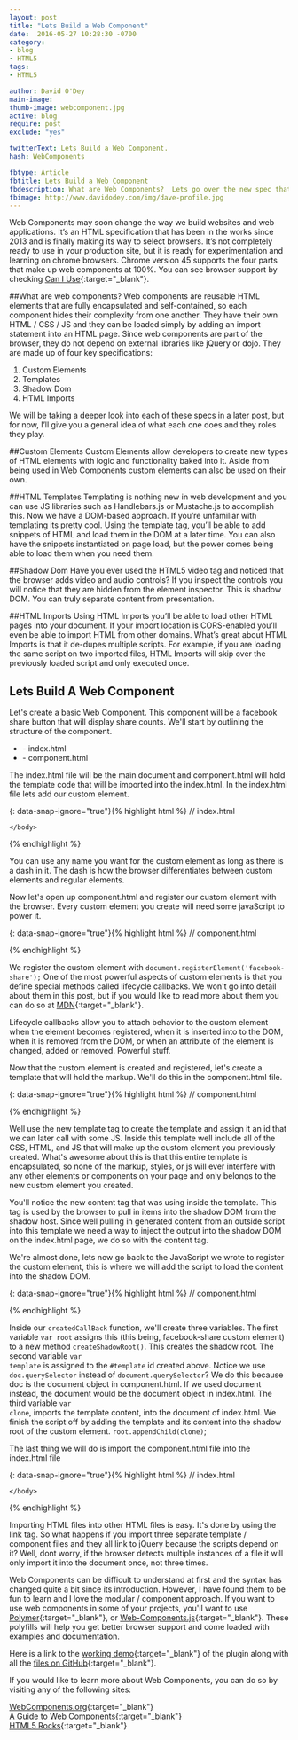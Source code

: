 ```yaml
---
layout: post
title: "Lets Build a Web Component"
date:  2016-05-27 10:28:30 -0700
category:
- blog
- HTML5
tags:
- HTML5

author: David O'Dey
main-image:
thumb-image: webcomponent.jpg
active: blog
require: post
exclude: "yes"

twitterText: Lets Build a Web Component.
hash: WebComponents

fbtype: Article
fbtitle: Lets Build a Web Component
fbdescription: What are Web Components?  Lets go over the new spec that may change the way we develop.
fbimage: http://www.davidodey.com/img/dave-profile.jpg
---
```


Web Components may soon change the way we build websites and web applications.  It’s an HTML specification that has been in the works since 2013 and is finally making its way to select browsers. <!--more--> It’s not completely ready to use in your production site, but it is ready for experimentation and learning on chrome browsers.  Chrome version 45 supports the four parts that make up web components at 100%. You can see browser support by checking [Can I Use]{:target="_blank"}.

##What are web components?
Web components are reusable HTML elements that are fully encapsulated and self-contained, so each component hides their complexity from one another.  They have their own HTML / CSS / JS and they can be loaded simply by adding an import statement into an HTML page.  Since web components are part of the browser, they do not depend on external libraries like jQuery or dojo. They are made up of four key specifications:
<ol>
    <li>Custom Elements</li>
    <li>Templates</li>
    <li>Shadow Dom</li>
    <li>HTML Imports</li>
</ol>
We will be taking a deeper look into each of these specs in a later post, but for now, I’ll give you a general idea of what each one does and they roles they play.

##Custom Elements
Custom Elements allow developers to create new types of HTML elements with logic and functionality baked into it.  Aside from being used in Web Components custom elements can also be used on their own.

##HTML Templates
Templating is nothing new in web development and you can use JS libraries such as Handlebars.js or Mustache.js to accomplish this.  Now we have a DOM-based approach.  If you’re unfamiliar with templating its pretty cool.  Using the template tag, you’ll be able to add snippets of HTML and load them in the DOM at a later time.  You can also have the snippets instantiated on page load, but the power comes being able to load them when you need them.

##Shadow Dom
Have you ever used the HTML5 video tag and noticed that the browser adds video and audio controls?  If you inspect the controls you will notice that they are hidden from the element inspector.  This is shadow DOM.  You can truly separate content from presentation.

##HTML Imports
Using HTML Imports you’ll be able to load other HTML pages into your document.  If your import location is CORS-enabled you’ll even be able to import HTML from other domains.  What’s great about HTML Imports is that it de-dupes multiple scripts.  For example, if you are loading the same script on two imported files, HTML Imports will skip over the previously loaded script and only executed once.

## Lets Build A Web Component
Let's create a basic Web Component.  This component will be a facebook share button that will display share counts.  We'll start by outlining the structure of the component.
<ul>
    <li> - index.html</li>
    <li> - component.html</li>
</ul>

The index.html file will be the main document and component.html will hold the template code that will be imported into the index.html.  In the index.html file lets add our custom element.

{: data-snap-ignore="true"}{% highlight html %}
// index.html

<!DOCTYPE html>
<html lang="en">
<head></head>
    <body>
        <!-- The name must contain a dash -->
        <facebook-share >
        </facebook-share>

    </body>
</html>
{% endhighlight %}

You can use any name you want for the custom element as long as there is a dash in it.  The dash is how the browser differentiates between custom elements and regular elements.

Now let's open up component.html and register our custom element with the browser.  Every custom element you create will need some javaScript to power it.

{: data-snap-ignore="true"}{% highlight html %}
// component.html

<script>
    (function(doc) {
        var facebook = document.registerElement('facebook-share', {
            prototype: Object.create(HTMLElement.prototype, {
                createdCallback: {
                    value: function() {
                        // Shadow Dom Code will go here
                    }
                }
            })
        })
    })(document.currentScript.ownerDocument); // pass document of component.html
</script>
{% endhighlight %}

We register the custom element with <code class="highlighter-rouge">document.registerElement('facebook-share');</code>  One of the most powerful aspects of custom elements is that you define special methods called lifecycle callbacks.  We won't go into detail about them in this post, but if you would like to read more about them you can do so at [MDN]{:target="_blank"}.

Lifecycle callbacks allow you to attach behavior to the custom element when the element becomes registered, when it is inserted into to the DOM, when it is removed from the DOM, or when an attribute of the element is changed, added or removed.  Powerful stuff.

Now that the custom element is created and registered, let's create a template that will hold the markup.  We'll do this in the component.html file.

{: data-snap-ignore="true"}{% highlight html %}
// component.html

<!-- Create Template to Render Custom Element -->
<template id="template">

   <!-- CSS -->
    <style>
        .facebookBtn {
        padding:10px;
        font-family: sans-serif;
        background-color: #3b5998;
        color:white;
        border-radius:2px;
        text-decoration: none;
        }
        .facebookBtn:hover {
        background-color: #5171B3;
        }
    </style>

    <!-- HTML Markup -->
    <a class="facebookBtn" data-dir="left" href="https://www.facebook.com/sharer/sharer.php?u=http://google.com" >
        <span>Facebook</span>
        <content select="span"></content>
    </a>

    <!-- JS -->
    <script src="https://code.jquery.com/jquery-1.12.3.min.js"></script>
    <script src="customShareCounts.js"></script>

    <script>
        $('.share').append(
        	'<span class="facebook-count">0</span>'
        ).customShareCount();
    </script>

</template>

<!-- Register Custom Element Code Below -->
{% endhighlight %}

Well use the new template tag to create the template and assign it an id that we can later call with some JS.  Inside this template well include all of the CSS, HTML, and JS that will make up the custom element you previously created.  What's awesome about this is that this entire template is encapsulated, so none of the markup, styles, or js will ever interfere with any other elements or components on your page and only belongs to the new custom element you created.  

You'll notice the new content tag that was using inside the template.  This tag is used by the browser to pull in items into the shadow DOM from the shadow host. Since well pulling in generated content from an outside script into this template we need a way to inject the output into the shadow DOM on the index.html page, we do so with the content tag.

We're almost done, lets now go back to the JavaScript we wrote to register the custom element, this is where we will add the script to load the content into the shadow DOM.

{: data-snap-ignore="true"}{% highlight html %}
// component.html

<script>
    (function(doc) {
        var facebook = document.registerElement('facebook-share', {
            prototype: Object.create(HTMLElement.prototype, {
                createdCallback: {
                    value: function() {
                        
                        // Shadow Dom Code
                        var root = this.createShadowRoot();
                       
                        // use doc instead of document or 
                        // document.currentScript.ownerDocument
                        var template = doc.querySelector('#template');
                        var clone = document.importNode(template.content, true);
                        root.appendChild(clone);

                    }
                }
            })
        })
    })(document.currentScript.ownerDocument); // pass document of component.html
</script>
{% endhighlight %}


Inside our  <code class="highlighter-rouge">createdCallBack</code> function, we'll create three variables.  The first variable  <code class="highlighter-rouge">var root</code> assigns this (this being, facebook-share custom element) to a new method  <code class="highlighter-rouge">createShadowRoot()</code>.  This creates the shadow root.  The second variable  <code class="highlighter-rouge">var template</code> is assigned to the  <code class="highlighter-rouge">#template</code> id created above.  Notice we use  <code class="highlighter-rouge">doc.querySelector</code> instead of  <code class="highlighter-rouge">document.querySelector</code>?  We do this because doc is the document object in component.html.  If we used document instead, the document would be the document object in index.html.  The third variable  <code class="highlighter-rouge">var clone</code>, imports the template content, into the document of index.html.  We finish the script off by adding the template and its content into the shadow root of the custom element.   <code class="highlighter-rouge">root.appendChild(clone)</code>;

The last thing we will do is import the component.html file into the index.html file 

{: data-snap-ignore="true"}{% highlight html %}
// index.html

<!DOCTYPE html>
<html lang="en">
<head>
    <!-- import component.html to be used on page -->
	<link rel="import" href="component.html">
</head>
    <body>
        <!-- The name must contain a dash -->
        <!-- added some attributes for the share plugin to find -->
        <facebook-share class="share" data-url="http://google.com">
        </facebook-share>

    </body>
</html>
{% endhighlight %}

Importing HTML files into other HTML files is easy.  It's done by using the link tag.  So what happens if you import three separate template / component files and they all link to jQuery because the scripts depend on it?  Well, dont worry, if the browser detects multiple instances of a file it will only import it into the document once, not three times.  


Web Components can be difficult to understand at first and the syntax has changed quite a bit since its introduction.  However, I have found them to be fun to learn and I love the modular / component approach.  If you want to use web components in some of your projects, you'll want to use [Polymer]{:target="_blank"}, or [Web-Components.js]{:target="_blank"}.  These polyfills will help you get better browser support and come loaded with examples and documentation.  


Here is a link to the [working demo]{:target="_blank"} of the plugin along with all the [files on GitHub]{:target="_blank"}.

If you would like to learn more about Web Components, you can do so by visiting any of the following sites:

[WebComponents.org]{:target="_blank"}<br>
[A Guide to Web Components]{:target="_blank"}<br>
[HTML5 Rocks]{:target="_blank"}








[Can I Use]: http://caniuse.com/#search=web%20components
[MDN]: https://developer.mozilla.org/en-US/docs/Web/Web_Components/Custom_Elements
[Polymer]: https://www.polymer-project.org/1.0/
[Web-Components.js]: https://github.com/WebComponents/webcomponentsjs
[WebComponents.org]: http://webcomponents.org/
[A Guide to Web Components]: https://css-tricks.com/modular-future-web-components/
[HTML5 Rocks]: http://www.html5rocks.com/en/search?q=web+components

[files on github]: https://github.com/davodey/web-component
[working demo]: http://www.davidodey.com/projects/web-components/ 

